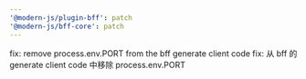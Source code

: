 ```yaml
---
'@modern-js/plugin-bff': patch
'@modern-js/bff-core': patch
---
```


fix: remove process.env.PORT from the bff generate client code
fix: 从 bff 的 generate client code 中移除 process.env.PORT
